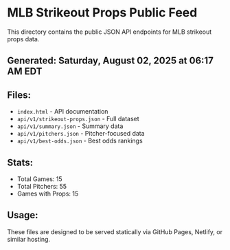 # MLB Strikeout Props Public Feed

This directory contains the public JSON API endpoints for MLB strikeout props data.

## Generated: Saturday, August 02, 2025 at 06:17 AM EDT

## Files:
- `index.html` - API documentation
- `api/v1/strikeout-props.json` - Full dataset
- `api/v1/summary.json` - Summary data
- `api/v1/pitchers.json` - Pitcher-focused data  
- `api/v1/best-odds.json` - Best odds rankings

## Stats:
- Total Games: 15
- Total Pitchers: 55
- Games with Props: 15

## Usage:
These files are designed to be served statically via GitHub Pages, Netlify, or similar hosting.
